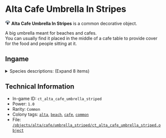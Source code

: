 # Alta Cafe Umbrella In Stripes

<img src="https://raw.githubusercontent.com/Ceterai/Enternia/main/objects/alta/cafe/umbrella_striped/icon.png" alt="Alta Cafe Umbrella In Stripes icon" loading="lazy" height=16px width="auto" /> **Alta Cafe Umbrella In Stripes** is a common decorative object.

A big umbrella meant for beaches and cafes.  
You can usually find it placed in the middle of a cafe table to provide cover for the food and people sitting at it.

## Ingame

<details markdown="1"><summary>Species descriptions: (Expand 8 items)</summary>

- Alta: A basic cafe umbrella.
- Apex: A big umbrella on a metal pole.
- Avian: This umbrella is pretty big!
- Floran: A cover from the sssun.
- Glitch: Impressed. This umbrella can fit multiple people under it.
- Human: A typical beach umbrella.
- Hylotl: I shall rest under the covers of this umbrella.
- Novakid: That umbrella is pretty sizey!

</details>

## Technical Information

- In-game ID: `ct_alta_cafe_umbrella_striped`
- Power: `1.0`
- Rarity: `Common`
- Colony tags: [`alta`](https://ceterai.github.io/MyEnternia/Wiki/Tags/Alta), [`beach`](https://ceterai.github.io/MyEnternia/Wiki/Tags/Beach), [`cafe`](https://ceterai.github.io/MyEnternia/Wiki/Tags/Cafe), [`common`](https://ceterai.github.io/MyEnternia/Wiki/Tags/Common)
- File: [`/objects/alta/cafe/umbrella_striped/ct_alta_cafe_umbrella_striped.object`](https://github.com/Ceterai/Enternia/blob/main/objects/alta/cafe/umbrella_striped/ct_alta_cafe_umbrella_striped.object)
